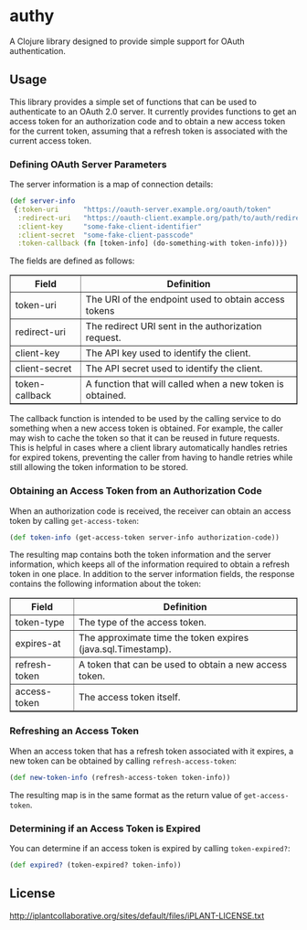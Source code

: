 # authy

A Clojure library designed to provide simple support for OAuth authentication.

## Usage

This library provides a simple set of functions that can be used to authenticate to an OAuth 2.0
server. It currently provides functions to get an access token for an authorization code and to
obtain a new access token for the current token, assuming that a refresh token is associated with
the current access token.

### Defining OAuth Server Parameters

The server information is a map of connection details:

```clojure
(def server-info
 {:token-uri      "https://oauth-server.example.org/oauth/token"
  :redirect-uri   "https://oauth-client.example.org/path/to/auth/redirect"
  :client-key     "some-fake-client-identifier"
  :client-secret  "some-fake-client-passcode"
  :token-callback (fn [token-info] (do-something-with token-info))})
```

The fields are defined as follows:

<table border="1">
    <thead>
        <tr><th>Field</th><th>Definition</th></tr>
    </thead>
    <tbody>
        <tr>
            <td>token-uri</td>
            <td>The URI of the endpoint used to obtain access tokens</td>
        </tr>
        <tr>
            <td>redirect-uri</td>
            <td>The redirect URI sent in the authorization request.</td>
        </tr>
        <tr>
            <td>client-key</td>
            <td>The API key used to identify the client.</td>
        </tr>
        <tr>
            <td>client-secret</td>
            <td>The API secret used to identify the client.</td>
        </tr>
        <tr>
            <td>token-callback</td>
            <td>A function that will called when a new token is obtained.</td>
        </tr>
    </tbody>
</table>

The callback function is intended to be used by the calling service to do something when a new
access token is obtained. For example, the caller may wish to cache the token so that it can be
reused in future requests. This is helpful in cases where a client library automatically handles
retries for expired tokens, preventing the caller from having to handle retries while still
allowing the token information to be stored.

### Obtaining an Access Token from an Authorization Code

When an authorization code is received, the receiver can obtain an access token by calling
`get-access-token`:

```clojure
(def token-info (get-access-token server-info authorization-code))
```

The resulting map contains both the token information and the server information, which keeps all
of the information required to obtain a refresh token in one place. In addition to the server
information fields, the response contains the following information about the token:

<table border="1">
    <thead>
        <tr><th>Field</th><th>Definition</th></tr>
    </thead>
    <tbody>
        <tr>
            <td>token-type</td>
            <td>The type of the access token.</td>
        </tr>
        <tr>
            <td>expires-at</td>
            <td>The approximate time the token expires (java.sql.Timestamp).</td>
        </tr>
        <tr>
            <td>refresh-token</td>
            <td>A token that can be used to obtain a new access token.</td>
        </tr>
        <tr>
            <td>access-token</td>
            <td>The access token itself.</td>
        </tr>
    </tbody>
</table>

### Refreshing an Access Token

When an access token that has a refresh token associated with it expires, a new token can be
obtained by calling `refresh-access-token`:

```clojure
(def new-token-info (refresh-access-token token-info))
```

The resulting map is in the same format as the return value of `get-access-token`.

### Determining if an Access Token is Expired

You can determine if an access token is expired by calling `token-expired?`:

```clojure
(def expired? (token-expired? token-info))
```

## License

http://iplantcollaborative.org/sites/default/files/iPLANT-LICENSE.txt
